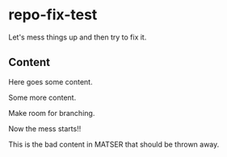 # repo-fix-test

Let's mess things up and then try to fix it. 

## Content

Here goes some content.

Some more content.

Make room for branching.

Now the mess starts!!

This is the bad content in MATSER that should be thrown away.